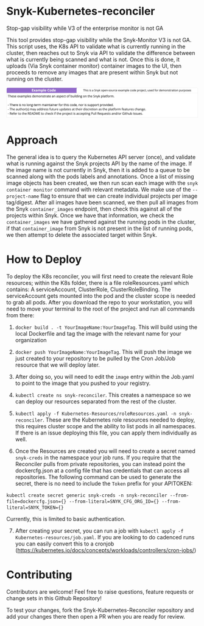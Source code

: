 # Snyk-Kubernetes-reconciler
Stop-gap visibility while V3 of the enterprise monitor is not GA

This tool provides stop-gap visibility while the Snyk-Monitor V3 is not GA. This script uses, the K8s API to validate what is currently running in the cluster, then reaches out to Snyk via API to validate the difference between what is currently being scanned and what is not. Once this is done, it uploads (Via Snyk container monitor) container images to the UI, then proceeds to remove any images that are present within Snyk but not running on the cluster.

[<img alt="alt_text" src="https://raw.githubusercontent.com/snyk-labs/oss-images/main/oss-example.jpg" />](https://raw.githubusercontent.com/snyk-labs/oss-images/main/oss-example.jpg)


# Approach

The general idea is to query the Kubernetes API server (once), and validate what is running against the Snyk projects API by the name of the image. If the image name is not currently in Snyk, then it is added to a queue to be scanned along with the pods labels and annotations. Once a list of missing image objects has been created, we then run scan each image with the `snyk container monitor` command with relevant metadata. We make use of the `--project-name` flag to ensure that we can create individual projects per image tag/digest. After all images have been scanned, we then pull all images from the Snyk `container_images` endpoint, then check this against all of the projects within Snyk. Once we have that information, we check the `container_images` we have gathered against the running pods in the cluster, if that `container_image` from Snyk is not present in the list of running pods, we then attempt to delete the associated target within Snyk. 

# How to Deploy

To deploy the K8s reconciler, you will first need to create the relevant Role resources; within the K8s folder, there is a file roleResources.yaml which contains: A serviceAccount, ClusterRole, ClusterRoleBinding. The serviceAccount gets mounted into the pod and the cluster scope is needed to grab all pods. After you download the repo to your workstation, you will need to move your terminal to the root of the project and run all commands from there:

1. `docker build . -t YourImageName:YourImageTag`. This will build using the local Dockerfile and tag the image with the relevant name for your organization

2. `docker push YourImageName:YourImageTag`. This will push the image we just created to your repository to be pulled by the Cron Job/Job resource that we will deploy later.

3. After doing so, you will need to edit the `image` entry within the Job.yaml to point to the image that you pushed to your registry.

4. `kubectl create ns snyk-reconciler`. This creates a namespace so we can deploy our resources separated from the rest of the cluster.

5. `kubectl apply -f Kubernetes-Resources/roleResources.yaml -n snyk-reconciler`. These are the Kubernetes role resources needed to deploy, this requires cluster scope and the ability to list pods in all namespaces. If there is an issue deploying this file, you can apply them individually as well.

6. Once the Resources are created you will need to create a secret named `snyk-creds` in the namespace your job runs. If you require that the Reconciler pulls from private repositories, you can instead point the dockercfg.json at a config file that has credentials that can access all repositories. The following command can be used to generate the secret, there is no need to include the `Token` prefix for your APITOKEN:

```
kubectl create secret generic snyk-creds -n snyk-reconciler --from-file=dockercfg.json={} --from-literal=SNYK_CFG_ORG_ID={} --from-literal=SNYK_TOKEN={}
```

Currently, this is limited to basic authentication.

7. After creating your secret, you can run a job with `kubectl apply -f Kubernetes-resources/job.yaml`. If you are looking to do cadenced runs you can easily convert this to a cronjob (https://kubernetes.io/docs/concepts/workloads/controllers/cron-jobs/)


# Contributing

Contributors are welcome! Feel free to raise questions, feature requests or change sets in this Github Repository!

To test your changes, fork the Snyk-Kubernetes-Reconciler repository and add your changes there then open a PR when you are ready for review.